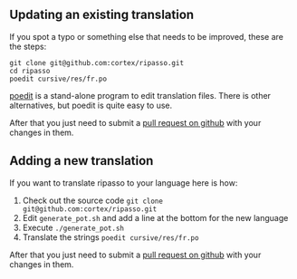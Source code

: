 ## Updating an existing translation

If you spot a typo or something else that needs to be improved, these are the steps:

```
git clone git@github.com:cortex/ripasso.git
cd ripasso
poedit cursive/res/fr.po
```

[poedit](https://poedit.net/) is a stand-alone program to edit translation files. There is other
alternatives, but poedit is quite easy to use.

After that you just need to submit a [pull request on github](https://docs.github.com/en/free-pro-team@latest/github/collaborating-with-issues-and-pull-requests/creating-a-pull-request)
with your changes in them.

## Adding a new translation

If you want to translate ripasso to your language here is how:

1. Check out the source code `git clone git@github.com:cortex/ripasso.git`
2. Edit `generate_pot.sh` and add a line at the bottom for the new language
3. Execute `./generate_pot.sh`
4. Translate the strings `poedit cursive/res/fr.po`

After that you just need to submit a [pull request on github](https://docs.github.com/en/free-pro-team@latest/github/collaborating-with-issues-and-pull-requests/creating-a-pull-request)
with your changes in them.
